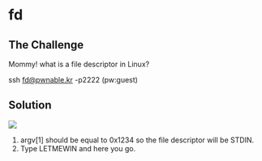 # fd

## The Challenge

Mommy! what is a file descriptor in Linux?

ssh fd@pwnable.kr -p2222 \(pw:guest\)

## Solution

![](../.gitbook/assets/image%20%281%29.png)

1. argv\[1\] should be equal to 0x1234 so the file descriptor will be STDIN.
2. Type LETMEWIN and here you go.

